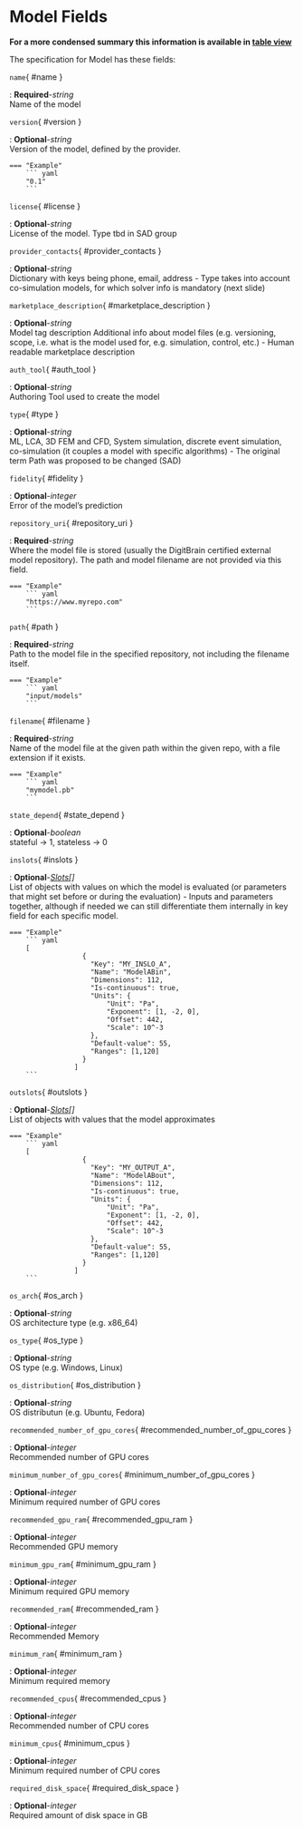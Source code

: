 <style>
  .md-content__button {
    display: none;
  }
</style>
# Model Fields


**For a more condensed summary this information is available in [table view](/tables/model/)**



The specification for Model
has these fields:

`name`{ #name }

:   **Required**-*string*<br>
    Name of the model


`version`{ #version }

:   **Optional**-*string*<br>
    Version of the model, defined by the provider. 



    === "Example"
        ``` yaml     
        "0.1"
        ```

`license`{ #license }

:   **Optional**-*string*<br>
    License of the model.  Type tbd in SAD group


`provider_contacts`{ #provider_contacts }

:   **Optional**-*string*<br>
    Dictionary with keys being phone, email, address - Type takes into account co-simulation models, for which solver info is mandatory (next slide)


`marketplace_description`{ #marketplace_description }

:   **Optional**-*string*<br>
    Model tag description Additional info about model files (e.g. versioning, scope, i.e. what is the model used for, e.g. simulation, control, etc.) - Human readable marketplace description


`auth_tool`{ #auth_tool }

:   **Optional**-*string*<br>
    Authoring Tool used to create the model


`type`{ #type }

:   **Optional**-*string*<br>
    ML, LCA, 3D FEM and CFD, System simulation, discrete event simulation, co-simulation (it couples a model with specific algorithms) - The original term Path was proposed to be changed (SAD)


`fidelity`{ #fidelity }

:   **Optional**-*integer*<br>
    Error of the model’s prediction


`repository_uri`{ #repository_uri }

:   **Required**-*string*<br>
    Where the model file is stored (usually the DigitBrain certified external model repository). The path and model filename are not provided via this field.



    === "Example"
        ``` yaml     
        "https://www.myrepo.com"
        ```

`path`{ #path }

:   **Required**-*string*<br>
    Path to the model file in the specified repository, not including the filename itself.



    === "Example"
        ``` yaml     
        "input/models"
        ```

`filename`{ #filename }

:   **Required**-*string*<br>
    Name of the model file at the given path within the given repo, with a file extension if it exists.



    === "Example"
        ``` yaml     
        "mymodel.pb"
        ```

`state_depend`{ #state_depend }

:   **Optional**-*boolean*<br>
    stateful -> 1, stateless -> 0


`inslots`{ #inslots }

:   **Optional**-*[Slots](../slots.md)[]*<br>
    List of objects with values on which the model is evaluated (or parameters that might set before or during the evaluation) - Inputs and parameters together, although if needed we can still differentiate them internally in key field for each specific model.



    === "Example"
        ``` yaml     
        [
                      { 
                        "Key": "MY_INSLO_A",
                        "Name": "ModelABin",
                        "Dimensions": 112,
                        "Is-continuous": true,
                        "Units": {
                            "Unit": "Pa",
                            "Exponent": [1, -2, 0],
                            "Offset": 442,
                            "Scale": 10^-3
                        },
                        "Default-value": 55,
                        "Ranges": [1,120]
                      }
                    ]  
        ```

`outslots`{ #outslots }

:   **Optional**-*[Slots](../slots.md)[]*<br>
    List of objects with values that the model approximates



    === "Example"
        ``` yaml     
        [
                      { 
                        "Key": "MY_OUTPUT_A",
                        "Name": "ModelABout",
                        "Dimensions": 112,
                        "Is-continuous": true,
                        "Units": {
                            "Unit": "Pa",
                            "Exponent": [1, -2, 0],
                            "Offset": 442,
                            "Scale": 10^-3
                        },
                        "Default-value": 55,
                        "Ranges": [1,120]
                      }
                    ]  
        ```

`os_arch`{ #os_arch }

:   **Optional**-*string*<br>
    OS architecture type (e.g. x86_64)


`os_type`{ #os_type }

:   **Optional**-*string*<br>
    OS type (e.g. Windows, Linux)


`os_distribution`{ #os_distribution }

:   **Optional**-*string*<br>
    OS distributun (e.g. Ubuntu, Fedora)


`recommended_number_of_gpu_cores`{ #recommended_number_of_gpu_cores }

:   **Optional**-*integer*<br>
    Recommended number of GPU cores


`minimum_number_of_gpu_cores`{ #minimum_number_of_gpu_cores }

:   **Optional**-*integer*<br>
    Minimum required number of GPU cores


`recommended_gpu_ram`{ #recommended_gpu_ram }

:   **Optional**-*integer*<br>
    Recommended GPU memory


`minimum_gpu_ram`{ #minimum_gpu_ram }

:   **Optional**-*integer*<br>
    Minimum required GPU memory


`recommended_ram`{ #recommended_ram }

:   **Optional**-*integer*<br>
    Recommended Memory


`minimum_ram`{ #minimum_ram }

:   **Optional**-*integer*<br>
    Minimum required memory


`recommended_cpus`{ #recommended_cpus }

:   **Optional**-*integer*<br>
    Recommended number of CPU cores


`minimum_cpus`{ #minimum_cpus }

:   **Optional**-*integer*<br>
    Minimum required number of CPU cores


`required_disk_space`{ #required_disk_space }

:   **Optional**-*integer*<br>
    Required amount of disk space in GB


